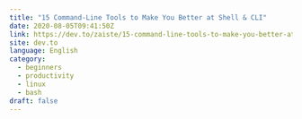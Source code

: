 ```yaml
---
title: "15 Command-Line Tools to Make You Better at Shell & CLI"
date: 2020-08-05T09:41:50Z
link: https://dev.to/zaiste/15-command-line-tools-to-make-you-better-at-shell-cli-35n6?utm_medium=RSS&utm_source=news.12bit.vn
site: dev.to
language: English
category:
  - beginners
  - productivity
  - linux
  - bash
draft: false
---
```


